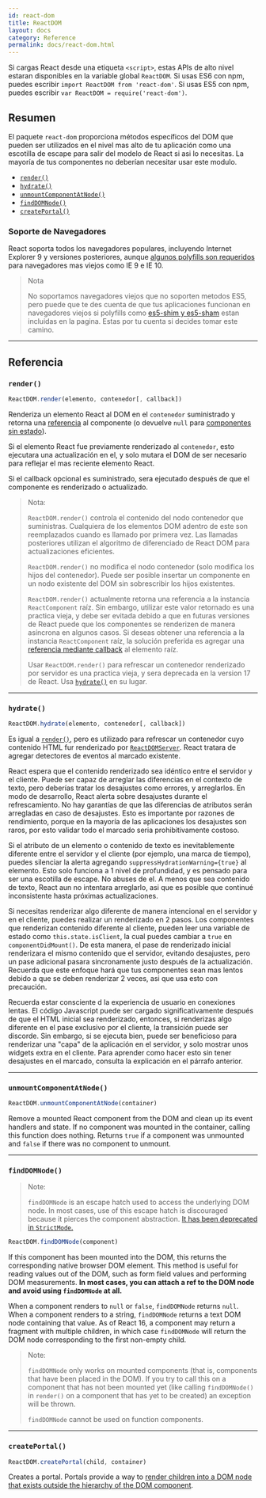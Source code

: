 ```yaml
---
id: react-dom
title: ReactDOM
layout: docs
category: Reference
permalink: docs/react-dom.html
---
```


Si cargas React desde una etiqueta `<script>`, estas APIs de alto nivel estaran disponibles en la variable global `ReactDOM`. Si usas ES6 con npm, puedes escribir `import ReactDOM from 'react-dom'`. Si usas ES5 con npm, puedes escribir `var ReactDOM = require('react-dom')`.

## Resumen

El paquete `react-dom` proporciona métodos específicos del DOM que pueden ser utilizados en el nivel mas alto de tu aplicación como una escotilla de escape para salir del modelo de React si asi lo necesitas. La mayoría de tus componentes no deberían necesitar usar este modulo.

- [`render()`](#render)
- [`hydrate()`](#hydrate)
- [`unmountComponentAtNode()`](#unmountcomponentatnode)
- [`findDOMNode()`](#finddomnode)
- [`createPortal()`](#createportal)

### Soporte de Navegadores

React soporta todos los navegadores populares, incluyendo Internet Explorer 9 y versiones posteriores, aunque [algunos polyfills son requeridos](/docs/javascript-environment-requirements.html) para navegadores mas viejos como IE 9 e IE 10.

> Nota
>
> No soportamos navegadores viejos que no soporten metodos ES5, pero puede que te des cuenta de que tus aplicaciones funcionan en navegadores viejos si polyfills como [es5-shim y es5-sham](https://github.com/es-shims/es5-shim) estan incluidas en la pagina. Estas por tu cuenta si decides tomar este camino.

* * *

## Referencia

### `render()`

```javascript
ReactDOM.render(elemento, contenedor[, callback])
```

Renderiza un elemento React al DOM en el `contenedor` suministrado y retorna una [referencia](/docs/more-about-refs.html) al componente (o devuelve `null` para [componentes sin estado](/docs/components-and-props.html#functional-and-class-components)).

Si el elemento React fue previamente renderizado al `contenedor`, esto ejecutara una actualización en el, y solo mutara el DOM de ser necesario para reflejar el mas reciente elemento React.

Si el callback opcional es suministrado, sera ejecutado después de que el componente es renderizado o actualizado.

> Nota:
>
> `ReactDOM.render()` controla el contenido del nodo contenedor que suministras. Cualquiera de los elementos DOM adentro de este son reemplazados cuando es llamado por primera vez. Las llamadas posteriores utilizan el algoritmo de diferenciado de React DOM para actualizaciones eficientes.
>
> `ReactDOM.render()` no modifica el nodo contenedor (solo modifica los hijos del contenedor). Puede ser posible insertar un componente en un nodo existente del DOM sin sobrescribir los hijos existentes.
>
> `ReactDOM.render()` actualmente retorna una referencia a la instancia `ReactComponent` raíz. Sin embargo, utilizar este valor retornado es una practica vieja,
> y debe ser evitada debido a que en futuras versiones de React puede que los componentes se renderizen de manera asíncrona en algunos casos. Si deseas obtener una referencia a la instancia `ReactComponent` raíz,
> la solución preferida es agregar una [referencia mediante callback](/docs/more-about-refs.html#the-ref-callback-attribute) al elemento raíz.
>
> Usar `ReactDOM.render()` para refrescar un contenedor renderizado por servidor es una practica vieja, y sera deprecada en la version 17 de React. Usa [`hydrate()`](#hydrate) en su lugar.

* * *

### `hydrate()`

```javascript
ReactDOM.hydrate(elemento, contenedor[, callback])
```

Es igual a [`render()`](#render), pero es utilizado para refrescar un contenedor cuyo contenido HTML fur renderizado por [`ReactDOMServer`](/docs/react-dom-server.html). React tratara de agregar detectores de eventos al marcado existente.

React espera que el contenido renderizado sea idéntico entre el servidor y el cliente. Puede ser capaz de arreglar las diferencias en el contexto de texto, pero deberías tratar los desajustes como errores, y arreglarlos. En modo de desarrollo, React alerta sobre desajustes durante el refrescamiento. No hay garantías de que las diferencias de atributos serán arregladas en caso de desajustes. Esto es importante por razones de rendimiento, porque en la mayoría de las aplicaciones los desajustes son raros, por esto validar todo el marcado seria prohibitivamente costoso.

Si el atributo de un elemento o contenido de texto es inevitablemente diferente entre el servidor y el cliente (por ejemplo, una marca de tiempo), puedes silenciar la alerta agregando `suppressHydrationWarning={true}` al elemento. Esto solo funciona a 1 nivel de profundidad, y es pensado para ser una escotilla de escape. No abuses de el. A menos que sea contenido de texto, React aun no intentara arreglarlo, asi que es posible que continué inconsistente hasta próximas actualizaciones.

Si necesitas renderizar algo diferente de manera intencional en el servidor y en el cliente, puedes realizar un renderizado en 2 pasos. Los componentes que renderizan contenido diferente al cliente, pueden leer una variable de estado como `this.state.isClient`, la cual puedes cambiar a `true` en `componentDidMount()`. De esta manera, el pase de renderizado inicial renderizara el mismo contenido que el servidor, evitando desajustes, pero un pase adicional pasara sincronamente justo después de la actualización. Recuerda que este enfoque hará que tus componentes sean mas lentos debido a que se deben renderizar 2 veces, asi que usa esto con precaución.

Recuerda estar consciente d la experiencia de usuario en conexiones lentas. El código Javascript puede ser cargado significativamente después de que el HTML inicial sea renderizado, entonces, si renderizas algo diferente en el pase exclusivo por el cliente, la transición puede ser discorde. Sin embargo, si se ejecuta bien, puede ser beneficioso para renderizar una "capa" de la aplicación en el servidor, y solo mostrar unos widgets extra en el cliente. Para aprender como hacer esto sin tener desajustes en el marcado, consulta la explicación en el párrafo anterior.

* * *

### `unmountComponentAtNode()`

```javascript
ReactDOM.unmountComponentAtNode(container)
```

Remove a mounted React component from the DOM and clean up its event handlers and state. If no component was mounted in the container, calling this function does nothing. Returns `true` if a component was unmounted and `false` if there was no component to unmount.

* * *

### `findDOMNode()`

> Note:
>
> `findDOMNode` is an escape hatch used to access the underlying DOM node. In most cases, use of this escape hatch is discouraged because it pierces the component abstraction. [It has been deprecated in `StrictMode`.](/docs/strict-mode.html#warning-about-deprecated-finddomnode-usage)

```javascript
ReactDOM.findDOMNode(component)
```
If this component has been mounted into the DOM, this returns the corresponding native browser DOM element. This method is useful for reading values out of the DOM, such as form field values and performing DOM measurements. **In most cases, you can attach a ref to the DOM node and avoid using `findDOMNode` at all.**

When a component renders to `null` or `false`, `findDOMNode` returns `null`. When a component renders to a string, `findDOMNode` returns a text DOM node containing that value. As of React 16, a component may return a fragment with multiple children, in which case `findDOMNode` will return the DOM node corresponding to the first non-empty child.

> Note:
>
> `findDOMNode` only works on mounted components (that is, components that have been placed in the DOM). If you try to call this on a component that has not been mounted yet (like calling `findDOMNode()` in `render()` on a component that has yet to be created) an exception will be thrown.
>
> `findDOMNode` cannot be used on function components.

* * *

### `createPortal()`

```javascript
ReactDOM.createPortal(child, container)
```

Creates a portal. Portals provide a way to [render children into a DOM node that exists outside the hierarchy of the DOM component](/docs/portals.html).
